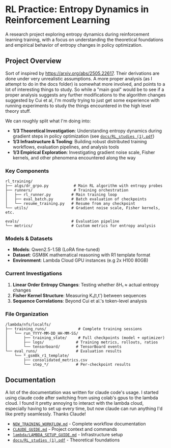 # RL Practice: Entropy Dynamics in Reinforcement Learning

A research project exploring entropy dynamics during reinforcement learning training, with a focus on understanding the theoretical foundations and empirical behavior of entropy changes in policy optimization.

## Project Overview

Sort of inspired by https://arxiv.org/abs/2505.22617. Their derivations are done under very unrealistic assumptions. A more proper analysis (as I attempt to do in the docs folder) is somewhat more involved, and points to a lot of interesting things to study. So while a "main goal" would be to see if a proper analysis suggests any further modifications to the algorithm changes suggested by Cui et al, I'm mostly trying to just get some experience with running experiments to study the things encountered in the high level theory stuff.

We can roughly split what I'm doing into:

- **1/3 Theoretical Investigation**: Understanding entropy dynamics during gradient steps in policy optimization (see [`docs/RL_studies (1).pdf`](docs/RL_studies%20(1).pdf))
- **1/3 Infrastructure & Tooling**: Building robust distributed training workflows, evaluation pipelines, and analysis tools
- **1/3 Empirical Exploration**: Investigating gradient noise scale, Fisher kernels, and other phenomena encountered along the way



### Key Components
```
rl_training/
├── algs/dr_grpo.py           # Main RL algorithm with entropy probes
├── runners/                  # Training orchestration
│   ├── rl_runner.py         # Main training loop
│   ├── eval_batch.py        # Batch evaluation of checkpoints
│   └── resume_training.py   # Resume from any checkpoint
└── utils/                   # Gradient noise scale, Fisher kernels, etc.

evals/                       # Evaluation pipeline
└── metrics/                 # Custom metrics for entropy analysis
```


### Models & Datasets
- **Models**: Qwen2.5-1.5B (LoRA fine-tuned)
- **Dataset**: GSM8K mathematical reasoning with R1 template format
- **Environment**: Lambda Cloud GPU instances (e.g 2x H100 80GB)

### Current Investigations
1. **Linear Order Entropy Changes**: Testing whether δH₁ ≈ actual entropy changes
2. **Fisher Kernel Structure**: Measuring K₁(t,t') between sequences
3. **Sequence Correlations**: Beyond Cui et al.'s token-level analysis

### File Organization
```
/lambda/nfs/localfs/
├── training_runs/              # Complete training sessions
│   └── run_YYYY-MM-DD_HH-MM-SS/
│       ├── training_state/     # Full checkpoints (model + optimizer)
│       ├── logs/              # Training metrics, rollouts, ratios
│       └── tensorboard/       # TensorBoard events
└── eval_runs/                 # Evaluation results
    └── *_gsm8k_r1_template/
        ├── consolidated_metrics.csv
        └── step_*/            # Per-checkpoint results
```


## Documentation

A lot of the documentation was written for claude code's usage. I started using claude code after switching from using colab's gpus to the lambda cloud. I found it pretty annoying to interact with the lambda cloud, especially having to set up every time, but now claude can run anything I'd like pretty seamlessly. Thanks Claude! 

- [`NEW_TRAINING_WORKFLOW.md`](NEW_TRAINING_WORKFLOW.md) - Complete workflow documentation
- [`CLAUDE_GUIDE.md`](CLAUDE_GUIDE.md) - Project context and commands
- [`lambda/LAMBDA_SETUP_GUIDE.md`](lambda/LAMBDA_SETUP_GUIDE.md) - Infrastructure setup
- [`docs/RL_studies (1).pdf`](docs/RL_studies%20(1).pdf) - Theoretical foundations

